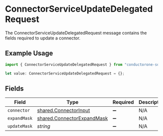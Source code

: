 # ConnectorServiceUpdateDelegatedRequest

The ConnectorServiceUpdateDelegatedRequest message contains the fields required to update a connector.

## Example Usage

```typescript
import { ConnectorServiceUpdateDelegatedRequest } from "conductorone-sdk-typescript/sdk/models/shared";

let value: ConnectorServiceUpdateDelegatedRequest = {};
```

## Fields

| Field                                                                           | Type                                                                            | Required                                                                        | Description                                                                     |
| ------------------------------------------------------------------------------- | ------------------------------------------------------------------------------- | ------------------------------------------------------------------------------- | ------------------------------------------------------------------------------- |
| `connector`                                                                     | [shared.ConnectorInput](../../../sdk/models/shared/connectorinput.md)           | :heavy_minus_sign:                                                              | N/A                                                                             |
| `expandMask`                                                                    | [shared.ConnectorExpandMask](../../../sdk/models/shared/connectorexpandmask.md) | :heavy_minus_sign:                                                              | N/A                                                                             |
| `updateMask`                                                                    | *string*                                                                        | :heavy_minus_sign:                                                              | N/A                                                                             |